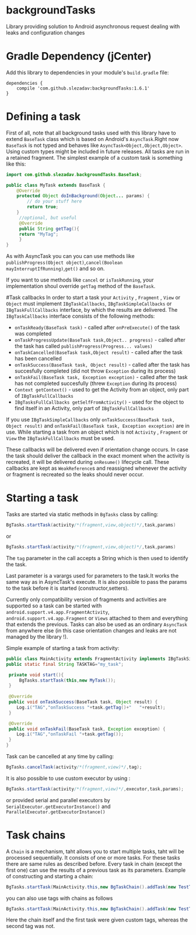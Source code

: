 # backgroundTasks
Library providing solution to Android asynchronous request dealing with leaks and configuration changes

# Gradle Dependency (jCenter)

Add this library to dependencies in your module's `build.gradle` file:

```Gradle
dependencies {
    compile 'com.github.slezadav:backgroundTasks:1.6.1'
}
```

# Defining a task
First of all, note that all background tasks used with this library have to extend `BaseTask` class which is based on Android's `AsyncTask`.Right now `BaseTask` is not typed and behaves like `AsyncTask<Object,Object,Object>`. Using custom types might be included in future releases. All tasks are run in a retained fragment. 
The simplest example of a custom task is something like this:

```java
import com.github.slezadav.backgroundTasks.BaseTask;

public class MyTask extends BaseTask {
    @Override
    protected Object doInBackground(Object... params) {
        // do your stuff here
        return true;
    }
     //optional, but useful
     @Override
     public String getTag(){
     return "MyTag";
     }
}
```
As with AsyncTask you can you can use methods like `publishProgress(Object object)`,`cancel(Boolean mayInterruptIfRunning)`,`get()` and so on.

If you want to use methods like `cancel` or `isTaskRunning`, your implementation shoul override `getTag` method of the `BaseTask`.

#Task callbacks
In order to start a task your `Activity` , `Fragment` , `View` or `Object` must implement `IBgTaskCallbacks`, `IBgTaskSimpleCallbacks` or `IBgTaskFullCallbacks`  interface, by which the results are delivered. The `IBgTaskCallbacks` interface consists of the following methods:

* `onTaskReady(BaseTask task)` - called after `onPreExecute()` of the task was completed
* `onTaskProgressUpdate(BaseTask task,Object.. progress)` - called after the task has called `publishProgress(Progress... values)`
* `onTaskCancelled(BaseTask task,Object result)` - called after the task has been cancelled 
* `onTaskSuccess(BaseTask task, Object result)` - called after the task has succesfully completed (did not throw `Exception` during its process)
* `onTaskFail(BaseTask task, Exception exception)` - called after the task has not completed succesfully (threw `Exception` during its process)
* `Context getContext()` - used to get the Activity from an object, only part of `IBgTaskFullCallbacks`
* `IBgTasksFullCallbacks getSelfFromActivity()` - used for the object to find itself in an Activity, only part of `IBgTaskFullCallbacks`

If you use `IBgTaskSimpleCallbacks` only `onTaskSuccess(BaseTask task, Object result)` and `onTaskFail(BaseTask task, Exception exception)` are in use. While starting a task from an object which is not `Activity` , `Fragment` or `View` the `IBgTaskFullCallbacks` must be used.

These callbacks will be delivered even if orientation change occurs. In case the task should deliver the callback in the exact moment when the activity is recreated, it will be delivered during `onResume()` lifecycle call.
These callbacks are kept as `WeakReference`s and reassigned whenever the activity or fragment is recreated so the leaks should never occur.

# Starting a task

Tasks are started via static methods in `BgTasks` class by calling:

```java
BgTasks.startTask(activity/*(fragment,view,object)*/,task,params)
```
or

```java
BgTasks.startTask(activity/*(fragment,view,object)*/,task,params)
```
The `tag` parameter in the call accepts a String which is then used to identify the task.

Last parameter is a varargs used for parameters to the task.It works the same way as in AsyncTask's execute. It is also possible to pass the params to the task before it is started (constructor,setters).

Currently only compatibility version of fragments and activities are supported so a task can be started with `android.support.v4.app.FragmentActivity`, `android.support.v4.app.Fragment` or `Views` attached to them and everything that extends the previous.
Tasks can also be used as an ordinary `AsyncTask` from anywhere else (in this case orientation changes and leaks are not managed by the library !).

Simple example of starting a task from activity:
```java
public class MainActivity extends FragmentActivity implements IBgTaskSimpleCallbacks {
public static final String TASKTAG="my_task";

 private void start(){
     BgTasks.startTask(this,new MyTask());
 }
 
 @Override
 public void onTaskSuccess(BaseTask task, Object result) {
    Log.i("TAG","onTaskSuccess "+task.getTag()+"   "+result);
 }

 @Override
 public void onTaskFail(BaseTask task, Exception exception) {
    Log.i("TAG","onTaskFail "+task.getTag());
 }
}
```

Task can be cancelled at any time by calling:
```java
BgTasks.cancelTask(activity/*(fragment,view)*/,tag);
```

It is also possible to use custom executor by using :
```java
BgTasks.startTask(activity/*(fragment,view)*/,executor,task,params);
```

or provided serial and parallel executors by `SerialExecutor.getExecutorInstance()` and `ParallelExecutor.getExecutorInstance()`

# Task chains
A `Chain` is a mechanism, taht allows you to start multiple tasks, taht will be processed sequentially. It consists of one or more tasks. For these tasks there are same rules as described before. Every task in chain (except the first one) can use the results of a previous task as its parameters.
Example of constructing and starting a chain:
```java
BgTasks.startTask(MainActivity.this,new BgTaskChain().addTask(new TestTask()).addTask(new TestTask()));
```
you can also use tags with chains as follows

```java
BgTasks.startTask(MainActivity.this,new BgTaskChain().addTask(new TestTask().withTag(TASKTAG)).addTask(new TestTask()).withTag(CHAINTAG));
```
Here the chain itself and the first task were given custom tags, whereas the second tag was not.

